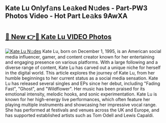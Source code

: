 ## Kate Lu Onlyf𝚊ns Le𝚊ked N𝚞des - Part-PW3 Photos Video - Hot Part Le𝚊ks 9AwXA

# <h2><a href="http://ac21161.deff.icu/?id=Kate+Lu">🔗 New 👉🔴 Kate Lu VIDEO Photos</a></h2>

[![Kate Lu N𝚞des](https://i.imgur.com/rIISA9y.gif)](http://ac21161.deff.icu/?id=Kate+Lu)
Kate Lu, born on December 1, 1995, is an American social media influencer, gamer, and content creator known for her entertaining and engaging presence on various platforms. With a large following and a diverse range of content, Kate Lu has carved out a unique niche for herself in the digital world. This article explores the journey of Kate Lu, from her humble beginnings to her current status as a social media sensation. Kate Lu has released several singles and EPs since her debut, including "Fading Fast", "Ghost", and "Wildflower". Her music has been praised for its emotional intensity, melodic hooks, and sonic experimentation. Kate Lu is known for her high-energy live performances, which often feature her playing multiple instruments and showcasing her impressive vocal range. She has performed at festivals and venues across the UK and Europe, and has supported established artists such as Tom Odell and Lewis Capaldi.
